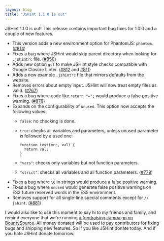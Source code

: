 ```yaml
---
layout: blog
title: "JSHint 1.1.0 is out"
---
```


JSHint 1.1.0 is out! This release contains important bug fixes for 1.0.0 and a
couple of new features.

* This version adds a new environment option for PhantomJS: `phantom`.
  ([#814](https://github.com/jshint/jshint/issues/814))
* Fixes a bug where JSHint would skip parent directory when looking for
  `.jshintrc` file. ([#850](https://github.com/jshint/jshint/issues/850))
* Adds new option `gcl` to make JSHint style checks compatible with Google
  Closure Linter.
  ([#812](https://github.com/jshint/jshint/issues/812) and
  [#811](https://github.com/jshint/jshint/issues/811))
* Adds a new example `.jshintrc` file that mirrors defaults from the website.
* Removes errors about empty input. JSHint will now treat empty files as valid.
  ([#767](https://github.com/jshint/jshint/issues/767))
* Fixes a bug where code like `return "=";` would produce a false positive
  warning. ([#878](https://github.com/jshint/jshint/issues/878))
* Expands on the configurability of `unused`. This option now accepts the
  following values:
  * `false`: no checking is done.
  * `true`: checks all variables and parameters, unless unused parameter is
    followed by a used one:
        
        function test(err, val) {
          return val;
        }
  * `"vars"`: checks only variables but not function parameters.
  * `"strict"`: checks all variables and all function parameters.
  ([#778](https://github.com/jshint/jshint/issues/778))
* Fixes a bug where `\0` in strings would produce a false positive warning.
* Fixes a bug where `unused` would generate false positive warnings on ES3
  future reserved words in the ES5 environment.
* Removes support for all single-line special comments except for `// jshint`.
  ([#881](https://github.com/jshint/jshint/issues/881))

I would also like to use this moment to say hi to my friends and family, and
remind everyone that we're running [a fundraising campaign on BountySource](https://www.bountysource.com/#fundraisers/91-jshint). All money
donated will be used to pay contributors for fixing bugs and shipping new
features. So if you like JSHint donate today. And if you hate JSHint donate
tomorrow.
